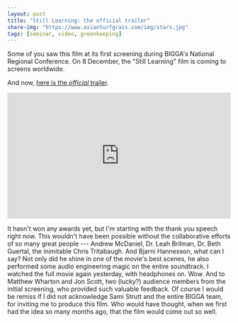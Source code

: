 ```yaml
---
layout: post
title: "Still Learning: the official trailer"
share-img: "https://www.asianturfgrass.com/img/stars.jpg"
tags: [seminar, video, greenkeeping]
---
```


Some of you saw this film at its first screening during BIGGA's National Regional Conference. On 8 December, the "Still Learning" film is coming to screens worldwide. 

And now, [here is the *official* trailer](https://vimeo.com/micahwoods/learningtrailer).

<div style="padding:56.25% 0 0 0;position:relative;"><iframe src="https://player.vimeo.com/video/484806601" style="position:absolute;top:0;left:0;width:100%;height:100%;" frameborder="0" allow="autoplay; fullscreen" allowfullscreen></iframe></div><script src="https://player.vimeo.com/api/player.js"></script>

It hasn't won any awards yet, but I'm starting with the thank you speech right now. This wouldn't have been possible without the collaborative efforts of so many great people --- Andrew McDaniel, Dr. Leah Brilman, Dr. Beth Guertal, the inimitable Chris Tritabaugh. And Bjarni Hannesson, what can I say? Not only did he shine in one of the movie's best scenes, he also performed some audio engineering magic on the entire soundtrack. I watched the full movie again yesterday, with headphones on. Wow. And to Matthew Wharton and Jon Scott, two (lucky?) audience members from the initial screening, who provided such valuable feedback. Of course I would be remiss if I did not acknowledge Sami Strutt and the entire BIGGA team, for inviting me to produce this film. Who would have thought, when we first had the idea so many months ago, that the film would come out so well. 
